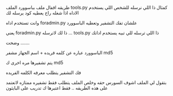 
طريقه اقفال ملف بباسوورد 
الملف tools.py
كمثال ذا اللي نرسله للشخص اللي يستخدم الاداه
اذا شغله راح يعطيه كود
يرسله لك

وانت تستخدم اداه
foradmin.py
علشان تفك التشفير وتعطيه الباسوورد

يعني foradmin.py 
ذا لك لاترسله ...
tools.py ذا اللي ترسله للي تبيه يستخدم اداتك

وضحت .......

الباسوورد عباره عن كلمه فريده + اسم الجهاز مشفر md5

يتم تشفيرها مره اخرى ك md5


فك التشفير يتطلب معرفه الكلمه الفريده

بتقول لي الملف اشوف السورس حقه وخلص
الملف يتطلب فقط تشفيره ممتازه
لاتعتمد على هذه الطريقه .. فقط اعتبرها ك تدريب على البايثون
